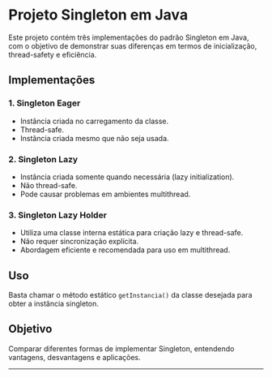 # Projeto Singleton em Java

Este projeto contém três implementações do padrão Singleton em Java, com o objetivo de demonstrar suas diferenças em termos de inicialização, thread-safety e eficiência.

## Implementações

### 1. Singleton Eager
- Instância criada no carregamento da classe.
- Thread-safe.
- Instância criada mesmo que não seja usada.

### 2. Singleton Lazy
- Instância criada somente quando necessária (lazy initialization).
- Não thread-safe.
- Pode causar problemas em ambientes multithread.

### 3. Singleton Lazy Holder
- Utiliza uma classe interna estática para criação lazy e thread-safe.
- Não requer sincronização explícita.
- Abordagem eficiente e recomendada para uso em multithread.

## Uso

Basta chamar o método estático `getInstancia()` da classe desejada para obter a instância singleton.

## Objetivo

Comparar diferentes formas de implementar Singleton, entendendo vantagens, desvantagens e aplicações.

---
